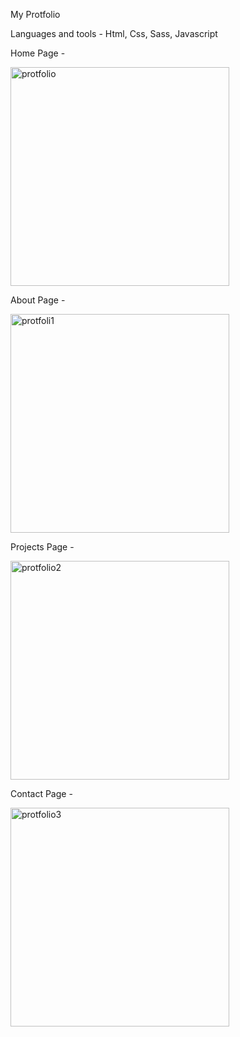 My Protfolio

Languages and tools - Html, Css, Sass, Javascript

Home Page - 

<img width="350" alt="protfolio" src="https://user-images.githubusercontent.com/76824469/181020099-7a2ee8cb-36eb-46be-b193-e78ecebdc07e.png">

About Page - 

<img width="350" alt="protfoli1" src="https://user-images.githubusercontent.com/76824469/181020166-ba8e56b8-7827-43ca-88e7-36a439c4f6cc.png">

Projects Page - 

<img width="350" alt="protfolio2" src="https://user-images.githubusercontent.com/76824469/181020214-baa46959-72ef-47e3-b521-79fc01bf0389.png">

Contact Page - 

<img width="350" alt="protfolio3" src="https://user-images.githubusercontent.com/76824469/181020262-9d8c09cb-1926-4892-bbd0-c01553b0012f.png">

